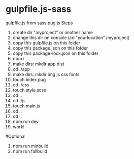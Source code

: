 # gulpfile.js-sass
gulpfile.js from sass pug js
Steps
1. create dir "myproject" or another name
2. change this dir on console (cd "yourlocation"./myproject)
3. copy this gulpfile.js on this folder
4. copy this package.json on this folder
5. copy this package-lock.json on this folder
6. npm i 
7. make dirs: mkdir app dist
6. cd ./app
7. make dirs: mkdir img js css fonts
8. touch index.pug 
9. cd ./css
13. touch style.scss
14. cd ..
15. cd ./js
16. touch main.js
17. cd ..
18. cd ..
19. npm run dev
20. work!

#Optional
1. npm run minbuild
2. npm run fullbuild
